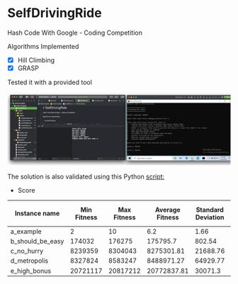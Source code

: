 # SelfDrivingRide

Hash Code With Google - Coding Competition

Algorithms Implemented

-   [x] Hill Climbing
-   [x] GRASP
    
Tested it with a provided tool
    
![Image](SelfDrivingRide/Assets/Images/hill_climbing_test_tool.png?raw=true "Title")

The solution is also validated using this Python [script:](https://github.com/PicoJr/2018-hashcode-score)

- Score

| Instance name  | Min Fitness | Max Fitness  | Average Fitness | Standard Deviation | Best Known Value |
| ------------- | ------------- | ------------- | ------------- | ------------- | ------------- |
| a_example  | 2  | 10  | 6.2  | 1.66 | 10  |
| b_should_be_easy  | 174032  | 176275  | 175795.7  | 802.54  | 176275  |
| c_no_hurry  | 8239359  | 8304043  | 8275301.81  | 21688.76  | 8304043  |
| d_metropolis  | 8327824  | 8583247  | 8488971.27  | 64929.77  | 8583247  |
| e_high_bonus  | 20721117  | 20817212  | 20772837.81  | 30071.3  | 20817212  |
